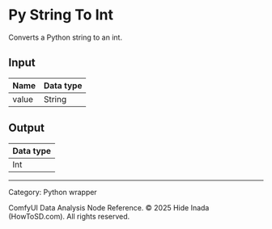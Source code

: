 # Py String To Int
Converts a Python string to an int.

## Input
| Name | Data type |
|---|---|
| value | String |

## Output
| Data type |
|---|
| Int |

<HR>
Category: Python wrapper

ComfyUI Data Analysis Node Reference. © 2025 Hide Inada (HowToSD.com). All rights reserved.
